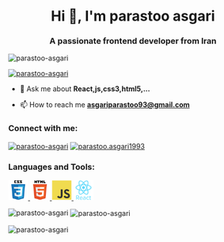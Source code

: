 <h1 align="center">Hi 👋, I'm parastoo asgari</h1>
<h3 align="center">A passionate frontend developer from Iran</h3>

<p align="left"> <img src="https://komarev.com/ghpvc/?username=parastoo-asgari&label=Profile%20views&color=0e75b6&style=flat" alt="parastoo-asgari" /> </p>

<p align="left"> <a href="https://github.com/ryo-ma/github-profile-trophy"><img src="https://github-profile-trophy.vercel.app/?username=parastoo-asgari" alt="parastoo-asgari" /></a> </p>

- 💬 Ask me about **React,js,css3,html5,...**

- 📫 How to reach me **asgariparastoo93@gmail.com**

<h3 align="left">Connect with me:</h3>
<p align="left">
<a href="https://linkedin.com/in/parastoo-asgari" target="blank"><img align="center" src="https://raw.githubusercontent.com/rahuldkjain/github-profile-readme-generator/master/src/images/icons/Social/linked-in-alt.svg" alt="parastoo-asgari" height="30" width="40" /></a>
<a href="https://instagram.com/parastoo.asgari1993" target="blank"><img align="center" src="https://raw.githubusercontent.com/rahuldkjain/github-profile-readme-generator/master/src/images/icons/Social/instagram.svg" alt="parastoo.asgari1993" height="30" width="40" /></a>
</p>

<h3 align="left">Languages and Tools:</h3>
<p align="left"> <a href="https://www.w3schools.com/css/" target="_blank" rel="noreferrer"> <img src="https://raw.githubusercontent.com/devicons/devicon/master/icons/css3/css3-original-wordmark.svg" alt="css3" width="40" height="40"/> </a> <a href="https://www.w3.org/html/" target="_blank" rel="noreferrer"> <img src="https://raw.githubusercontent.com/devicons/devicon/master/icons/html5/html5-original-wordmark.svg" alt="html5" width="40" height="40"/> </a> <a href="https://developer.mozilla.org/en-US/docs/Web/JavaScript" target="_blank" rel="noreferrer"> <img src="https://raw.githubusercontent.com/devicons/devicon/master/icons/javascript/javascript-original.svg" alt="javascript" width="40" height="40"/> </a> <a href="https://reactjs.org/" target="_blank" rel="noreferrer"> <img src="https://raw.githubusercontent.com/devicons/devicon/master/icons/react/react-original-wordmark.svg" alt="react" width="40" height="40"/> </a> </p>

<p><img align="left" src="https://github-readme-stats.vercel.app/api/top-langs?username=parastoo-asgari&show_icons=true&locale=en&layout=compact" alt="parastoo-asgari" /></p>

<p>&nbsp;<img align="center" src="https://github-readme-stats.vercel.app/api?username=parastoo-asgari&show_icons=true&locale=en" alt="parastoo-asgari" /></p>

<p><img align="center" src="https://github-readme-streak-stats.herokuapp.com/?user=parastoo-asgari&" alt="parastoo-asgari" /></p>
